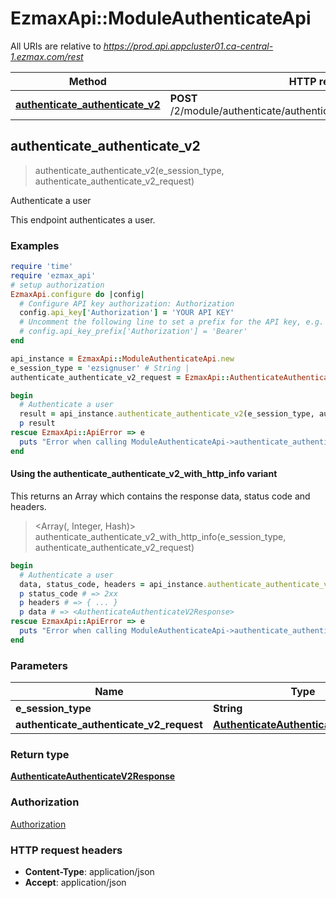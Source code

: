 # EzmaxApi::ModuleAuthenticateApi

All URIs are relative to *https://prod.api.appcluster01.ca-central-1.ezmax.com/rest*

| Method | HTTP request | Description |
| ------ | ------------ | ----------- |
| [**authenticate_authenticate_v2**](ModuleAuthenticateApi.md#authenticate_authenticate_v2) | **POST** /2/module/authenticate/authenticate/ezsignuser/{eSessionType} | Authenticate a user |


## authenticate_authenticate_v2

> <AuthenticateAuthenticateV2Response> authenticate_authenticate_v2(e_session_type, authenticate_authenticate_v2_request)

Authenticate a user

This endpoint authenticates a user.

### Examples

```ruby
require 'time'
require 'ezmax_api'
# setup authorization
EzmaxApi.configure do |config|
  # Configure API key authorization: Authorization
  config.api_key['Authorization'] = 'YOUR API KEY'
  # Uncomment the following line to set a prefix for the API key, e.g. 'Bearer' (defaults to nil)
  # config.api_key_prefix['Authorization'] = 'Bearer'
end

api_instance = EzmaxApi::ModuleAuthenticateApi.new
e_session_type = 'ezsignuser' # String | 
authenticate_authenticate_v2_request = EzmaxApi::AuthenticateAuthenticateV2Request.new({pks_customer_code: 'demo'}) # AuthenticateAuthenticateV2Request | 

begin
  # Authenticate a user
  result = api_instance.authenticate_authenticate_v2(e_session_type, authenticate_authenticate_v2_request)
  p result
rescue EzmaxApi::ApiError => e
  puts "Error when calling ModuleAuthenticateApi->authenticate_authenticate_v2: #{e}"
end
```

#### Using the authenticate_authenticate_v2_with_http_info variant

This returns an Array which contains the response data, status code and headers.

> <Array(<AuthenticateAuthenticateV2Response>, Integer, Hash)> authenticate_authenticate_v2_with_http_info(e_session_type, authenticate_authenticate_v2_request)

```ruby
begin
  # Authenticate a user
  data, status_code, headers = api_instance.authenticate_authenticate_v2_with_http_info(e_session_type, authenticate_authenticate_v2_request)
  p status_code # => 2xx
  p headers # => { ... }
  p data # => <AuthenticateAuthenticateV2Response>
rescue EzmaxApi::ApiError => e
  puts "Error when calling ModuleAuthenticateApi->authenticate_authenticate_v2_with_http_info: #{e}"
end
```

### Parameters

| Name | Type | Description | Notes |
| ---- | ---- | ----------- | ----- |
| **e_session_type** | **String** |  |  |
| **authenticate_authenticate_v2_request** | [**AuthenticateAuthenticateV2Request**](AuthenticateAuthenticateV2Request.md) |  |  |

### Return type

[**AuthenticateAuthenticateV2Response**](AuthenticateAuthenticateV2Response.md)

### Authorization

[Authorization](../README.md#Authorization)

### HTTP request headers

- **Content-Type**: application/json
- **Accept**: application/json

